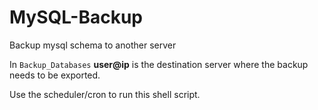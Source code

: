 # MySQL-Backup
Backup mysql schema to another server

In `Backup_Databases` <strong>user@ip</strong> is the destination server where the backup needs to be exported.

Use the scheduler/cron to run this shell script.
